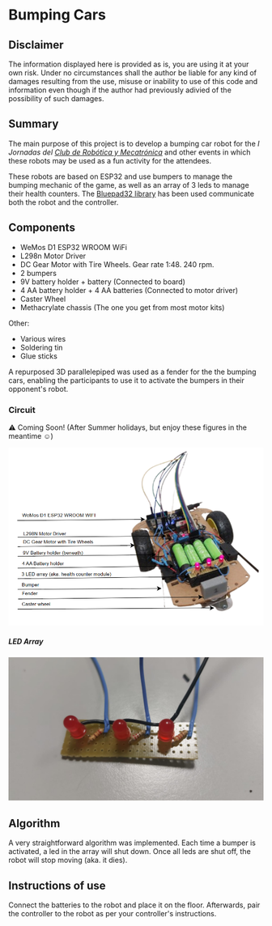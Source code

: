 # Bumping Cars

## Disclaimer

The information displayed here is provided as is, you are using it at your own risk. Under no circumstances shall the author be liable for any kind of damages resulting from the use, misuse or inability to use of this code and information even though if the author had previously adivied of the possibility of such damages.

## Summary

The main purpose of this project is to develop a bumping car robot for the _I Jornadas del <a href="https://crm-uam.github.io/">Club de Robótica y Mecatrónica</a>_ and other events in which these robots may be used as a fun activity for the attendees.

These robots are based on ESP32 and use bumpers to manage the bumping mechanic of the game, as well as an array of 3 leds to manage their health counters. The <a href="https://bluepad32.readthedocs.io/en/latest/">Bluepad32 library</a> has been used communicate both the robot and the controller. 

## Components

- WeMos D1 ESP32 WROOM WiFi
- L298n Motor Driver
- DC Gear Motor with Tire Wheels. Gear rate 1:48. 240 rpm.
- 2 bumpers
- 9V battery holder + battery (Connected to board)
- 4 AA battery holder + 4 AA batteries (Connected to motor driver)
- Caster Wheel
- Methacrylate chassis (The one you get from most motor kits)

Other:

- Various wires
- Soldering tin
- Glue sticks

A repurposed 3D parallelepiped was used as a fender for the the bumping cars, enabling the participants to use it to activate the bumpers in their opponent's robot.

### Circuit

⚠️ Coming Soon! (After Summer holidays, but enjoy these figures in the meantime ☺️)

![Components in the Robot](imgs/components.png)


##### LED Array

![Led Array](imgs/led_array.png)

## Algorithm 

A very straightforward algorithm was implemented. Each time a bumper is activated, a led in the array will shut down. Once all leds are shut off, the robot will stop moving (aka. it dies).

## Instructions of use

Connect the batteries to the robot and place it on the floor. Afterwards, pair the controller to the robot as per your controller's instructions. 
